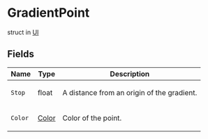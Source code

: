 # GradientPoint
struct in [UI](../UI.md)

## Fields
| Name | Type | Description |
|---|---|---|
| `Stop` | float | <p>A distance from an origin of the gradient.</p> |
| `Color` | [Color](../Color/Color.md) | <p>Color of the point.</p> |

